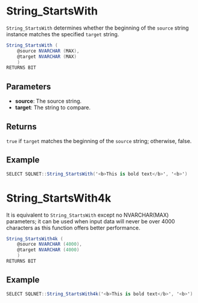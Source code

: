 # String_StartsWith

`String_StartsWith` determines whether the beginning of the `source` string instance matches the specified `target` string.

```csharp
String_StartsWith (
	@source NVARCHAR (MAX),
	@target NVARCHAR (MAX)
	)
RETURNS BIT
```

## Parameters

  - **source**: The source string.
  - **target**: The string to compare.

## Returns

`true` if `target` matches the beginning of the `source` string; otherwise, false. 

## Example

```csharp
SELECT SQLNET::String_StartsWith('<b>This is bold text</b>', '<b>')
```

# String_StartsWith4k

It is equivalent to `String_StartsWith` except no NVARCHAR(MAX) parameters; it can be used when input data will never be over 4000 characters as this function offers better performance.

```csharp
String_StartsWith4k (
	@source NVARCHAR (4000),
	@target NVARCHAR (4000)
	)
RETURNS BIT
```

## Example

```csharp
SELECT SQLNET::String_StartsWith4k('<b>This is bold text</b>', '<b>')
```